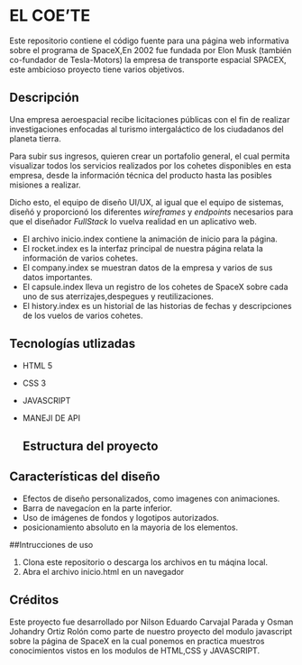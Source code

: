 # EL COE’TE

Este repositorio contiene el código fuente para una página web informativa sobre el programa de SpaceX,En 2002 fue fundada por Elon Musk (también co-fundador de Tesla-Motors) la empresa de transporte espacial SPACEX, este ambicioso proyecto tiene varios objetivos.

## Descripción

Una empresa aeroespacial recibe licitaciones públicas con el fin de realizar investigaciones enfocadas al turismo intergaláctico de los ciudadanos del planeta tierra.

Para subir sus ingresos, quieren crear un portafolio general, el cual permita visualizar todos los servicios realizados por los cohetes disponibles en esta empresa, desde la información técnica del producto hasta las posibles misiones a realizar.

Dicho esto, el equipo de diseño UI/UX, al igual que el equipo de sistemas, diseñó y proporcionó los diferentes *wireframes* y *endpoints* necesarios para que el diseñador *FullStack* lo vuelva realidad en un aplicativo web.

* El archivo inicio.index contiene la animación de inicio para la página.
* El rocket.index es la interfaz principal de nuestra página relata la información de varios cohetes.
* El company.index se muestran datos de la empresa y varios de sus datos importantes.
* El capsule.index lleva un registro de los cohetes de SpaceX sobre cada uno de sus aterrizajes,despegues y reutilizaciones.
* El history.index es un historial de las historias de fechas y descripciones de los vuelos de varios cohetes.

## Tecnologías utlizadas 

* HTML 5
* CSS 3
* JAVASCRIPT
* MANEJI DE API

  ## Estructura del proyecto

  

## Características del diseño

* Efectos de diseño personalizados, como imagenes con animaciones.
* Barra de navegacíon en la parte inferior.
* Uso de imágenes de fondos y logotipos autorizados.
* posicionamiento absoluto en la mayoria de los elementos.

##Intrucciones de uso
1. Clona este repositorio o descarga los archivos en tu máqina local.
2. Abra el archivo inicio.html en un navegador 

## Créditos

Este proyecto fue desarrollado por Nilson Eduardo Carvajal Parada y Osman Johandry Ortiz Rolón como parte de nuestro proyecto del modulo javascript sobre la página de SpaceX en la cual ponemos en practica muestros conocimientos vistos en los modulos de HTML,CSS y JAVASCRIPT.
